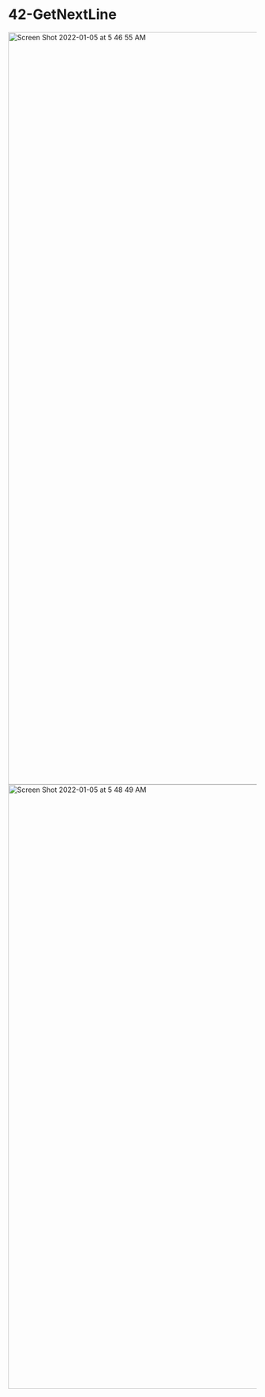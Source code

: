 # 42-GetNextLine
<img width="1526" alt="Screen Shot 2022-01-05 at 5 46 55 AM" src="https://user-images.githubusercontent.com/90298161/148162107-dfbf630e-781c-4e93-8d0f-c313ff9e668f.png">
<img width="1226" alt="Screen Shot 2022-01-05 at 5 48 49 AM" src="https://user-images.githubusercontent.com/90298161/148162111-b32b1b9b-6330-4012-8f14-3a7ee8d393bf.png">
